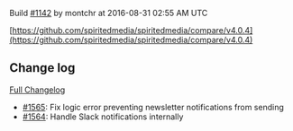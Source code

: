 Build [#1142](https://circleci.com/gh/spiritedmedia/spiritedmedia/1142) by montchr at 2016-08-31 02:55 AM UTC

[https://github.com/spiritedmedia/spiritedmedia/compare/v4.0.4](https://github.com/spiritedmedia/spiritedmedia/compare/v4.0.4)
## Change log
[Full Changelog](https://github.com/spiritedmedia/spiritedmedia/compare/v4.0.3...v4.0.4)

 - [#1565](https://github.com/spiritedmedia/spiritedmedia/pull/1565): Fix logic error preventing newsletter notifications from sending
 - [#1564](https://github.com/spiritedmedia/spiritedmedia/pull/1564): Handle Slack notifications internally
